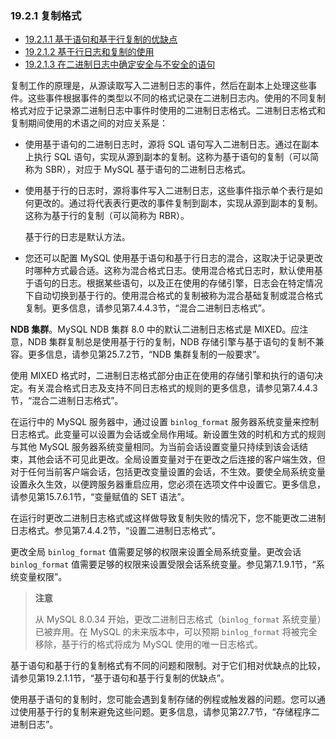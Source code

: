 ### 19.2.1 复制格式

- [19.2.1.1 基于语句和基于行复制的优缺点](./19.02.01.01.基于语句和基于行复制的优缺点.md)
- [19.2.1.2 基于行日志和复制的使用](./19.02.01.02.基于行日志和复制的使用.md)
- [19.2.1.3 在二进制日志中确定安全与不安全的语句](./19.02.01.03.在二进制日志中确定安全与不安全的语句.md)

复制工作的原理是，从源读取写入二进制日志的事件，然后在副本上处理这些事件。这些事件根据事件的类型以不同的格式记录在二进制日志内。使用的不同复制格式对应于记录源二进制日志中事件时使用的二进制日志格式。二进制日志格式和复制期间使用的术语之间的对应关系是：

- 使用基于语句的二进制日志时，源将 SQL 语句写入二进制日志。通过在副本上执行 SQL 语句，实现从源到副本的复制。这称为基于语句的复制（可以简称为 SBR），对应于 MySQL 基于语句的二进制日志格式。

- 使用基于行的日志时，源将事件写入二进制日志，这些事件指示单个表行是如何更改的。通过将代表表行更改的事件复制到副本，实现从源到副本的复制。这称为基于行的复制（可以简称为 RBR）。

  基于行的日志是默认方法。

- 您还可以配置 MySQL 使用基于语句和基于行日志的混合，这取决于记录更改时哪种方式最合适。这称为混合格式日志。使用混合格式日志时，默认使用基于语句的日志。根据某些语句，以及正在使用的存储引擎，日志会在特定情况下自动切换到基于行的。使用混合格式的复制被称为混合基础复制或混合格式复制。更多信息，请参见第7.4.4.3节，“混合二进制日志格式”。


**NDB 集群**。MySQL NDB 集群 8.0 中的默认二进制日志格式是 MIXED。应注意，NDB 集群复制总是使用基于行的复制，NDB 存储引擎与基于语句的复制不兼容。更多信息，请参见第25.7.2节，“NDB 集群复制的一般要求”。

使用 MIXED 格式时，二进制日志格式部分由正在使用的存储引擎和执行的语句决定。有关混合格式日志及支持不同日志格式的规则的更多信息，请参见第7.4.4.3节，“混合二进制日志格式”。

在运行中的 MySQL 服务器中，通过设置 `binlog_format` 服务器系统变量来控制日志格式。此变量可以设置为会话或全局作用域。新设置生效的时机和方式的规则与其他 MySQL 服务器系统变量相同。为当前会话设置变量只持续到该会话结束，其他会话不可见此更改。全局设置变量对于在更改之后连接的客户端生效，但对于任何当前客户端会话，包括更改变量设置的会话，不生效。要使全局系统变量设置永久生效，以便跨服务器重启应用，您必须在选项文件中设置它。更多信息，请参见第15.7.6.1节，“变量赋值的 SET 语法”。

在运行时更改二进制日志格式或这样做导致复制失败的情况下，您不能更改二进制日志格式。参见第7.4.4.2节，“设置二进制日志格式”。

更改全局 `binlog_format` 值需要足够的权限来设置全局系统变量。更改会话 `binlog_format` 值需要足够的权限来设置受限会话系统变量。参见第7.1.9.1节，“系统变量权限”。

> **注意**
>
> 从 MySQL 8.0.34 开始，更改二进制日志格式（`binlog_format` 系统变量）已被弃用。在 MySQL 的未来版本中，可以预期 `binlog_format` 将被完全移除，基于行的格式将成为 MySQL 使用的唯一日志格式。

基于语句和基于行的复制格式有不同的问题和限制。对于它们相对优缺点的比较，请参见第19.2.1.1节，“基于语句和基于行复制的优缺点”。

使用基于语句的复制时，您可能会遇到复制存储的例程或触发器的问题。您可以通过使用基于行的复制来避免这些问题。更多信息，请参见第27.7节，“存储程序二进制日志”。